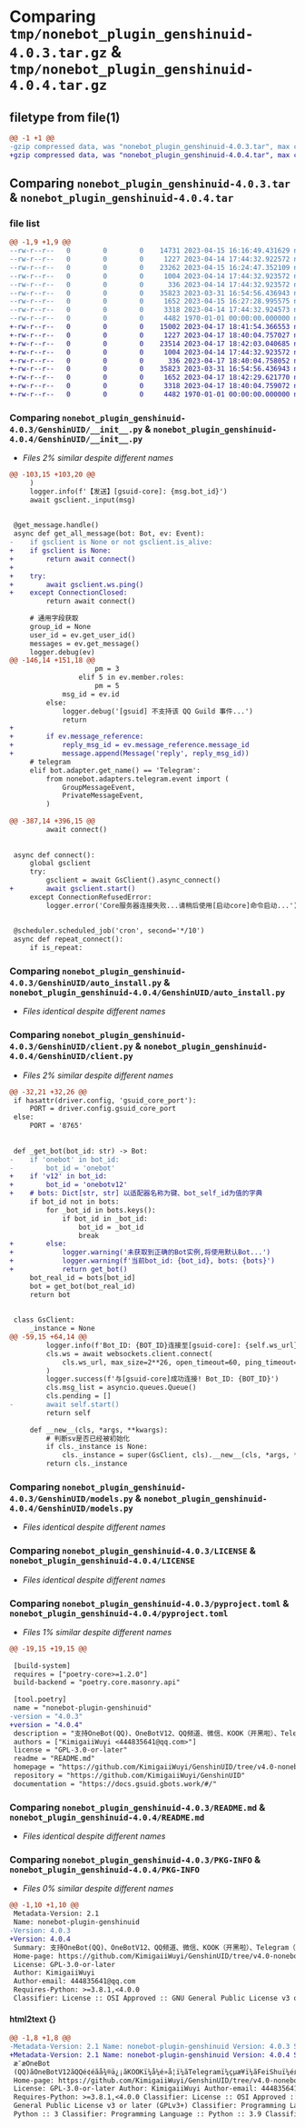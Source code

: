 # Comparing `tmp/nonebot_plugin_genshinuid-4.0.3.tar.gz` & `tmp/nonebot_plugin_genshinuid-4.0.4.tar.gz`

## filetype from file(1)

```diff
@@ -1 +1 @@
-gzip compressed data, was "nonebot_plugin_genshinuid-4.0.3.tar", max compression
+gzip compressed data, was "nonebot_plugin_genshinuid-4.0.4.tar", max compression
```

## Comparing `nonebot_plugin_genshinuid-4.0.3.tar` & `nonebot_plugin_genshinuid-4.0.4.tar`

### file list

```diff
@@ -1,9 +1,9 @@
--rw-r--r--   0        0        0    14731 2023-04-15 16:16:49.431629 nonebot_plugin_genshinuid-4.0.3/GenshinUID/__init__.py
--rw-r--r--   0        0        0     1227 2023-04-14 17:44:32.922572 nonebot_plugin_genshinuid-4.0.3/GenshinUID/auto_install.py
--rw-r--r--   0        0        0    23262 2023-04-15 16:24:47.352109 nonebot_plugin_genshinuid-4.0.3/GenshinUID/client.py
--rw-r--r--   0        0        0     1004 2023-04-14 17:44:32.923572 nonebot_plugin_genshinuid-4.0.3/GenshinUID/models.py
--rw-r--r--   0        0        0      336 2023-04-14 17:44:32.923572 nonebot_plugin_genshinuid-4.0.3/GenshinUID/path.py
--rw-r--r--   0        0        0    35823 2023-03-31 16:54:56.436943 nonebot_plugin_genshinuid-4.0.3/LICENSE
--rw-r--r--   0        0        0     1652 2023-04-15 16:27:28.995575 nonebot_plugin_genshinuid-4.0.3/pyproject.toml
--rw-r--r--   0        0        0     3318 2023-04-14 17:44:32.924573 nonebot_plugin_genshinuid-4.0.3/README.md
--rw-r--r--   0        0        0     4482 1970-01-01 00:00:00.000000 nonebot_plugin_genshinuid-4.0.3/PKG-INFO
+-rw-r--r--   0        0        0    15002 2023-04-17 18:41:54.366553 nonebot_plugin_genshinuid-4.0.4/GenshinUID/__init__.py
+-rw-r--r--   0        0        0     1227 2023-04-17 18:40:04.757027 nonebot_plugin_genshinuid-4.0.4/GenshinUID/auto_install.py
+-rw-r--r--   0        0        0    23514 2023-04-17 18:42:03.040685 nonebot_plugin_genshinuid-4.0.4/GenshinUID/client.py
+-rw-r--r--   0        0        0     1004 2023-04-14 17:44:32.923572 nonebot_plugin_genshinuid-4.0.4/GenshinUID/models.py
+-rw-r--r--   0        0        0      336 2023-04-17 18:40:04.758052 nonebot_plugin_genshinuid-4.0.4/GenshinUID/path.py
+-rw-r--r--   0        0        0    35823 2023-03-31 16:54:56.436943 nonebot_plugin_genshinuid-4.0.4/LICENSE
+-rw-r--r--   0        0        0     1652 2023-04-17 18:42:29.621770 nonebot_plugin_genshinuid-4.0.4/pyproject.toml
+-rw-r--r--   0        0        0     3318 2023-04-17 18:40:04.759072 nonebot_plugin_genshinuid-4.0.4/README.md
+-rw-r--r--   0        0        0     4482 1970-01-01 00:00:00.000000 nonebot_plugin_genshinuid-4.0.4/PKG-INFO
```

### Comparing `nonebot_plugin_genshinuid-4.0.3/GenshinUID/__init__.py` & `nonebot_plugin_genshinuid-4.0.4/GenshinUID/__init__.py`

 * *Files 2% similar despite different names*

```diff
@@ -103,15 +103,20 @@
     )
     logger.info(f'【发送】[gsuid-core]: {msg.bot_id}')
     await gsclient._input(msg)
 
 
 @get_message.handle()
 async def get_all_message(bot: Bot, ev: Event):
-    if gsclient is None or not gsclient.is_alive:
+    if gsclient is None:
+        return await connect()
+
+    try:
+        await gsclient.ws.ping()
+    except ConnectionClosed:
         return await connect()
 
     # 通用字段获取
     group_id = None
     user_id = ev.get_user_id()
     messages = ev.get_message()
     logger.debug(ev)
@@ -146,14 +151,18 @@
                     pm = 3
                 elif 5 in ev.member.roles:
                     pm = 5
             msg_id = ev.id
         else:
             logger.debug('[gsuid] 不支持该 QQ Guild 事件...')
             return
+
+        if ev.message_reference:
+            reply_msg_id = ev.message_reference.message_id
+            message.append(Message('reply', reply_msg_id))
     # telegram
     elif bot.adapter.get_name() == 'Telegram':
         from nonebot.adapters.telegram.event import (
             GroupMessageEvent,
             PrivateMessageEvent,
         )
 
@@ -387,14 +396,15 @@
         await connect()
 
 
 async def connect():
     global gsclient
     try:
         gsclient = await GsClient().async_connect()
+        await gsclient.start()
     except ConnectionRefusedError:
         logger.error('Core服务器连接失败...请稍后使用[启动core]命令启动...')
 
 
 @scheduler.scheduled_job('cron', second='*/10')
 async def repeat_connect():
     if is_repeat:
```

### Comparing `nonebot_plugin_genshinuid-4.0.3/GenshinUID/auto_install.py` & `nonebot_plugin_genshinuid-4.0.4/GenshinUID/auto_install.py`

 * *Files identical despite different names*

### Comparing `nonebot_plugin_genshinuid-4.0.3/GenshinUID/client.py` & `nonebot_plugin_genshinuid-4.0.4/GenshinUID/client.py`

 * *Files 2% similar despite different names*

```diff
@@ -32,21 +32,26 @@
 if hasattr(driver.config, 'gsuid_core_port'):
     PORT = driver.config.gsuid_core_port
 else:
     PORT = '8765'
 
 
 def _get_bot(bot_id: str) -> Bot:
-    if 'onebot' in bot_id:
-        bot_id = 'onebot'
+    if 'v12' in bot_id:
+        bot_id = 'onebotv12'
+    # bots: Dict[str, str] 以适配器名称为键、bot_self_id为值的字典
     if bot_id not in bots:
         for _bot_id in bots.keys():
             if bot_id in _bot_id:
                 bot_id = _bot_id
                 break
+        else:
+            logger.warning('未获取到正确的Bot实例,将使用默认Bot...')
+            logger.warning(f'当前bot_id: {bot_id}, bots: {bots}')
+            return get_bot()
     bot_real_id = bots[bot_id]
     bot = get_bot(bot_real_id)
     return bot
 
 
 class GsClient:
     _instance = None
@@ -59,15 +64,14 @@
         logger.info(f'Bot_ID: {BOT_ID}连接至[gsuid-core]: {self.ws_url}...')
         cls.ws = await websockets.client.connect(
             cls.ws_url, max_size=2**26, open_timeout=60, ping_timeout=60
         )
         logger.success(f'与[gsuid-core]成功连接! Bot_ID: {BOT_ID}')
         cls.msg_list = asyncio.queues.Queue()
         cls.pending = []
-        await self.start()
         return self
 
     def __new__(cls, *args, **kwargs):
         # 判断sv是否已经被初始化
         if cls._instance is None:
             cls._instance = super(GsClient, cls).__new__(cls, *args, **kwargs)
         return cls._instance
```

### Comparing `nonebot_plugin_genshinuid-4.0.3/GenshinUID/models.py` & `nonebot_plugin_genshinuid-4.0.4/GenshinUID/models.py`

 * *Files identical despite different names*

### Comparing `nonebot_plugin_genshinuid-4.0.3/LICENSE` & `nonebot_plugin_genshinuid-4.0.4/LICENSE`

 * *Files identical despite different names*

### Comparing `nonebot_plugin_genshinuid-4.0.3/pyproject.toml` & `nonebot_plugin_genshinuid-4.0.4/pyproject.toml`

 * *Files 1% similar despite different names*

```diff
@@ -19,15 +19,15 @@
 
 [build-system]
 requires = ["poetry-core>=1.2.0"]
 build-backend = "poetry.core.masonry.api"
 
 [tool.poetry]
 name = "nonebot-plugin-genshinuid"
-version = "4.0.3"
+version = "4.0.4"
 description = "支持OneBot(QQ)、OneBotV12、QQ频道、微信、KOOK（开黑啦）、Telegram（电报）、FeiShu（飞书）的全功能NoneBot2原神插件"
 authors = ["KimigaiiWuyi <444835641@qq.com>"]
 license = "GPL-3.0-or-later"
 readme = "README.md"
 homepage = "https://github.com/KimigaiiWuyi/GenshinUID/tree/v4.0-nonebot2"
 repository = "https://github.com/KimigaiiWuyi/GenshinUID"
 documentation = "https://docs.gsuid.gbots.work/#/"
```

### Comparing `nonebot_plugin_genshinuid-4.0.3/README.md` & `nonebot_plugin_genshinuid-4.0.4/README.md`

 * *Files identical despite different names*

### Comparing `nonebot_plugin_genshinuid-4.0.3/PKG-INFO` & `nonebot_plugin_genshinuid-4.0.4/PKG-INFO`

 * *Files 0% similar despite different names*

```diff
@@ -1,10 +1,10 @@
 Metadata-Version: 2.1
 Name: nonebot-plugin-genshinuid
-Version: 4.0.3
+Version: 4.0.4
 Summary: 支持OneBot(QQ)、OneBotV12、QQ频道、微信、KOOK（开黑啦）、Telegram（电报）、FeiShu（飞书）的全功能NoneBot2原神插件
 Home-page: https://github.com/KimigaiiWuyi/GenshinUID/tree/v4.0-nonebot2
 License: GPL-3.0-or-later
 Author: KimigaiiWuyi
 Author-email: 444835641@qq.com
 Requires-Python: >=3.8.1,<4.0.0
 Classifier: License :: OSI Approved :: GNU General Public License v3 or later (GPLv3+)
```

#### html2text {}

```diff
@@ -1,8 +1,8 @@
-Metadata-Version: 2.1 Name: nonebot-plugin-genshinuid Version: 4.0.3 Summary:
+Metadata-Version: 2.1 Name: nonebot-plugin-genshinuid Version: 4.0.4 Summary:
 æ¯æOneBot
 (QQ)ãOneBotV12ãQQé¢éãå¾®ä¿¡ãKOOKï¼å¼é»å¦ï¼ãTelegramï¼çµæ¥ï¼ãFeiShuï¼é£ä¹¦ï¼çå¨åè½NoneBot2åç¥æä»¶
 Home-page: https://github.com/KimigaiiWuyi/GenshinUID/tree/v4.0-nonebot2
 License: GPL-3.0-or-later Author: KimigaiiWuyi Author-email: 444835641@qq.com
 Requires-Python: >=3.8.1,<4.0.0 Classifier: License :: OSI Approved :: GNU
 General Public License v3 or later (GPLv3+) Classifier: Programming Language ::
 Python :: 3 Classifier: Programming Language :: Python :: 3.9 Classifier:
```

